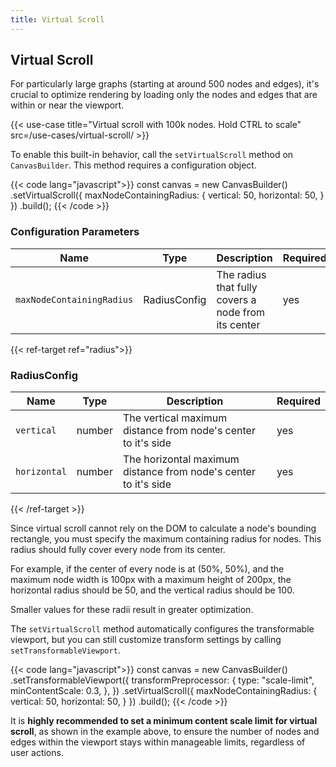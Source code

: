 ```yaml
---
title: Virtual Scroll
---
```


## Virtual Scroll

For particularly large graphs (starting at around 500 nodes and edges), it's crucial to optimize rendering by loading only the nodes and edges that are within or near the viewport.

{{< use-case title="Virtual scroll with 100k nodes. Hold CTRL to scale" src=/use-cases/virtual-scroll/ >}}

To enable this built-in behavior, call the `setVirtualScroll` method on `CanvasBuilder`. This method requires a configuration object.

{{< code lang="javascript">}}
const canvas = new CanvasBuilder()
  .setVirtualScroll({
    maxNodeContainingRadius: {
      vertical: 50,
      horizontal: 50,
    }
  })
  .build();
{{< /code >}}

### Configuration Parameters

| Name                      | Type                                        | Description                                         | Required |
|---------------------------|---------------------------------------------|-----------------------------------------------------|----------|
| `maxNodeContainingRadius` | <span data-ref="radius">RadiusConfig</span> | The radius that fully covers a node from its center | yes      |

{{< ref-target ref="radius">}}

### RadiusConfig

| Name         | Type   | Description                                                     | Required |
|--------------|--------|-----------------------------------------------------------------|----------|
| `vertical`   | number | The vertical maximum distance from node's center to it's side   | yes      |
| `horizontal` | number | The horizontal maximum distance from node's center to it's side | yes      |

{{< /ref-target >}}

Since virtual scroll cannot rely on the DOM to calculate a node's bounding rectangle, you must specify the maximum containing radius for nodes. This radius should fully cover every node from its center.

For example, if the center of every node is at (50%, 50%), and the maximum node width is 100px with a maximum height of 200px, the horizontal radius should be 50, and the vertical radius should be 100.

Smaller values for these radii result in greater optimization.

The `setVirtualScroll` method automatically configures the transformable viewport, but you can still customize transform settings by calling `setTransformableViewport`.

{{< code lang="javascript">}}
const canvas = new CanvasBuilder()
  .setTransformableViewport({
    transformPreprocessor: {
      type: "scale-limit",
      minContentScale: 0.3,
    },
  })
  .setVirtualScroll({
    maxNodeContainingRadius: {
      vertical: 50,
      horizontal: 50,
    }
  })
  .build();
{{< /code >}}

It is **highly recommended to set a minimum content scale limit for virtual scroll**, as shown in the example above, to ensure the number of nodes and edges within the viewport stays within manageable limits, regardless of user actions.
